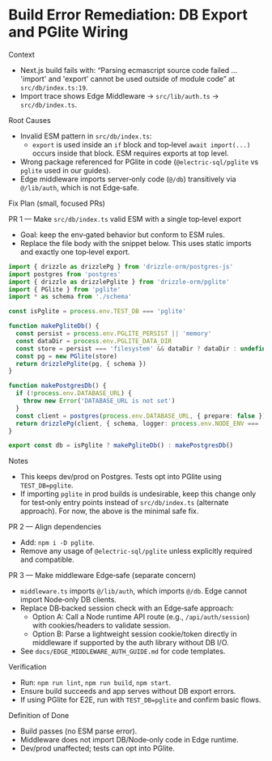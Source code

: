 # Build Error Remediation: DB Export and PGlite Wiring

Context
- Next.js build fails with: “Parsing ecmascript source code failed … 'import' and 'export' cannot be used outside of module code” at `src/db/index.ts:19`.
- Import trace shows Edge Middleware → `src/lib/auth.ts` → `src/db/index.ts`.

Root Causes
- Invalid ESM pattern in `src/db/index.ts`:
  - `export` is used inside an `if` block and top‑level `await import(...)` occurs inside that block. ESM requires exports at top level.
- Wrong package referenced for PGlite in code (`@electric-sql/pglite` vs `pglite` used in our guides).
- Edge middleware imports server‑only code (`@/db`) transitively via `@/lib/auth`, which is not Edge‑safe.

Fix Plan (small, focused PRs)

PR 1 — Make `src/db/index.ts` valid ESM with a single top‑level export
- Goal: keep the env‑gated behavior but conform to ESM rules.
- Replace the file body with the snippet below. This uses static imports and exactly one top‑level export.

```ts
import { drizzle as drizzlePg } from 'drizzle-orm/postgres-js'
import postgres from 'postgres'
import { drizzle as drizzlePglite } from 'drizzle-orm/pglite'
import { PGlite } from 'pglite'
import * as schema from './schema'

const isPglite = process.env.TEST_DB === 'pglite'

function makePgliteDb() {
  const persist = process.env.PGLITE_PERSIST || 'memory'
  const dataDir = process.env.PGLITE_DATA_DIR
  const store = persist === 'filesystem' && dataDir ? dataDir : undefined
  const pg = new PGlite(store)
  return drizzlePglite(pg, { schema })
}

function makePostgresDb() {
  if (!process.env.DATABASE_URL) {
    throw new Error('DATABASE_URL is not set')
  }
  const client = postgres(process.env.DATABASE_URL, { prepare: false })
  return drizzlePg(client, { schema, logger: process.env.NODE_ENV === 'development' })
}

export const db = isPglite ? makePgliteDb() : makePostgresDb()
```

Notes
- This keeps dev/prod on Postgres. Tests opt into PGlite using `TEST_DB=pglite`.
- If importing `pglite` in prod builds is undesirable, keep this change only for test‑only entry points instead of `src/db/index.ts` (alternate approach). For now, the above is the minimal safe fix.

PR 2 — Align dependencies
- Add: `npm i -D pglite`.
- Remove any usage of `@electric-sql/pglite` unless explicitly required and compatible.

PR 3 — Make middleware Edge‑safe (separate concern)
- `middleware.ts` imports `@/lib/auth`, which imports `@/db`. Edge cannot import Node‑only DB clients.
- Replace DB‑backed session check with an Edge‑safe approach:
  - Option A: Call a Node runtime API route (e.g., `/api/auth/session`) with cookies/headers to validate session.
  - Option B: Parse a lightweight session cookie/token directly in middleware if supported by the auth library without DB I/O.
- See `docs/EDGE_MIDDLEWARE_AUTH_GUIDE.md` for code templates.

Verification
- Run: `npm run lint`, `npm run build`, `npm start`.
- Ensure build succeeds and app serves without DB export errors.
- If using PGlite for E2E, run with `TEST_DB=pglite` and confirm basic flows.

Definition of Done
- Build passes (no ESM parse error).
- Middleware does not import DB/Node‑only code in Edge runtime.
- Dev/prod unaffected; tests can opt into PGlite.

